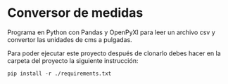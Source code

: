 # Conversor de medidas 

Programa en Python con Pandas y OpenPyXl para leer un archivo csv y convertor las unidades de cms a pulgadas.

Para poder ejecutar este proyecto después de clonarlo debes hacer en la carpeta del proyecto la siguiente instrucción:

```
pip install -r ./requirements.txt
```
